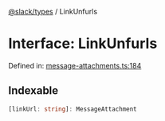 [@slack/types](../index.md) / LinkUnfurls

# Interface: LinkUnfurls

Defined in: [message-attachments.ts:184](https://github.com/slackapi/node-slack-sdk/blob/main/packages/types/src/message-attachments.ts#L184)

## Indexable

```ts
[linkUrl: string]: MessageAttachment
```
